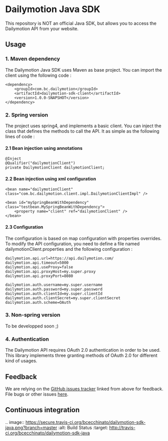Dailymotion Java SDK
====================

This repository is NOT an official Java SDK, but allows you to access the Dailymotion
API from your website.

Usage
-----

### 1. Maven dependency

The Dailymotion Java SDK uses Maven as base project. You can import the client using the following code :

    <dependency>
        <groupId>com.bc.dailymotion</groupId>
        <artifactId>dailymotion-sdk-client</artifactId>
        <version>1.0.0-SNAPSHOT</version>
    </dependency>

### 2. Spring version

The project uses spring4, and implements a basic client. You can inject the class that defines the methods to call the API.
It as simple as the following lines of code :

#### 2.1 Bean injection using annotations

    @Inject
    @Qualifier("dailymotionClient")
    private DailymotionClient dailymotionClient;

#### 2.2 Bean injection using xml configuration

    <bean name="dailymotionClient" class="com.bc.dailymotion.client.impl.DailymotionClientImpl" />

    <bean id="mySpringBeanWithDependency" class="testbean.MySpringBeanWithDependency">
        <property name="client" ref="dailymotionClient" />
    </bean>

#### 2.3 Configuration

The configuration is based on map configuration with properties overrides.
To modify the API configuration, you need to define a file named dailymotionClient.properties and the following configuration :

    dailymotion.api.url=https://api.dailymotion.com/
    dailymotion.api.timeout=5000
    dailymotion.api.useProxy=false
    dailymotion.api.proxyHost=my.super.proxy
    dailymotion.api.proxyPort=8080

    dailymotion.auth.username=my.super.username
    dailymotion.auth.password=my.super.password
    dailymotion.auth.clientId=my.super.clientId
    dailymotion.auth.clientSecret=my.super.clientSecret
    dailymotion.auth.scheme=OAuth

### 3. Non-spring version

To be developped soon ;)

### 4. Authentication

The Dailymotion API requires OAuth 2.0 authentication in order to be used. This library implements
three granting methods of OAuth 2.0 for different kind of usages.

Feedback
--------

We are relying on the [GitHub issues tracker][issues] linked from above for feedback. File bugs or
other issues [here][issues].

[issues]: http://github.com/bcecchinato/dailymotion-sdk-java/issues

Continuous integration
----------------------

.. image:: https://secure.travis-ci.org/bcecchinato/dailymotion-sdk-java.png?branch=master
   :alt: Build Status
   :target: http://travis-ci.org/bcecchinato/dailymotion-sdk-java
